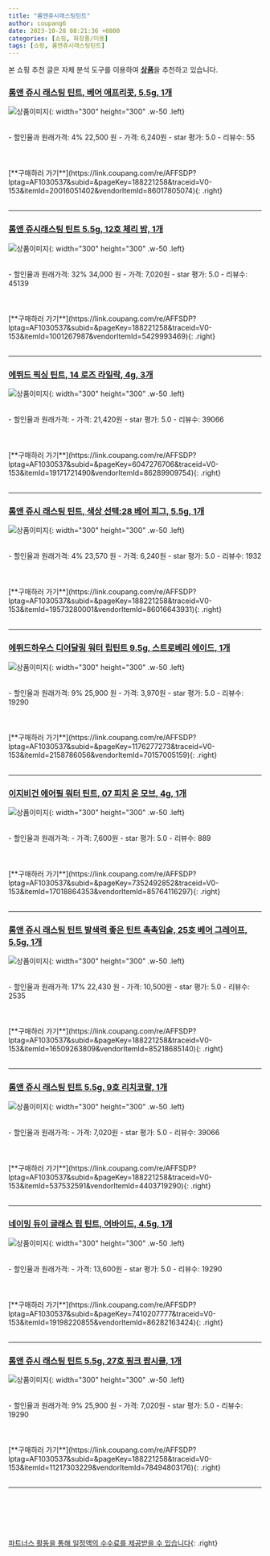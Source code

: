 ```yaml
---
title: "롬앤쥬시래스팅틴트"
author: coupang6
date: 2023-10-28 08:21:36 +0800
categories: [쇼핑, 화장품/미용]
tags: [쇼핑, 롬앤쥬시래스팅틴트]
---
```


본 쇼핑 추천 글은 자체 분석 도구를 이용하여 [**상품**](https://link.coupang.com/a/bao1ui)을 추천하고 있습니다.

### [롬앤 쥬시 래스팅 틴트, 베어 애프리콧, 5.5g, 1개](https://link.coupang.com/re/AFFSDP?lptag=AF1030537&subid=&pageKey=188221258&traceid=V0-153&itemId=20016051402&vendorItemId=86017805074)

![상품이미지](https://thumbnail7.coupangcdn.com/thumbnails/remote/230x230ex/image/retail/images/2023/05/19/16/9/224c8613-8468-4709-8994-501f19412e53.jpg){: width="300" height="300" .w-50 .left}


<br>
- 할인율과 원래가격: 4%  22,500   원
- 가격: 6,240원
- star 평가: 5.0
- 리뷰수: 55
<br>
<br>
<br>
<br>
[**구매하러 가기**](https://link.coupang.com/re/AFFSDP?lptag=AF1030537&subid=&pageKey=188221258&traceid=V0-153&itemId=20016051402&vendorItemId=86017805074){: .right}
<br>
<br>

---

### [롬앤 쥬시래스팅 틴트 5.5g, 12호 체리 밤, 1개](https://link.coupang.com/re/AFFSDP?lptag=AF1030537&subid=&pageKey=188221258&traceid=V0-153&itemId=1001267987&vendorItemId=5429993469)

![상품이미지](https://thumbnail10.coupangcdn.com/thumbnails/remote/230x230ex/image/retail/images/10338999011991-590d8e62-fc49-4ed9-ae44-86be98b3ddbf.png){: width="300" height="300" .w-50 .left}


<br>
- 할인율과 원래가격: 32%  34,000   원
- 가격: 7,020원
- star 평가: 5.0
- 리뷰수: 45139
<br>
<br>
<br>
<br>
[**구매하러 가기**](https://link.coupang.com/re/AFFSDP?lptag=AF1030537&subid=&pageKey=188221258&traceid=V0-153&itemId=1001267987&vendorItemId=5429993469){: .right}
<br>
<br>

---

### [에뛰드 픽싱 틴트, 14 로즈 라일락, 4g, 3개](https://link.coupang.com/re/AFFSDP?lptag=AF1030537&subid=&pageKey=6047276706&traceid=V0-153&itemId=19171721490&vendorItemId=86289909754)

![상품이미지](https://thumbnail10.coupangcdn.com/thumbnails/remote/230x230ex/image/retail/images/d1deb639-a79c-4d87-9d0c-7b057f1700c7756413593259387371.png){: width="300" height="300" .w-50 .left}


<br>
- 할인율과 원래가격: 
- 가격: 21,420원
- star 평가: 5.0
- 리뷰수: 39066
<br>
<br>
<br>
<br>
[**구매하러 가기**](https://link.coupang.com/re/AFFSDP?lptag=AF1030537&subid=&pageKey=6047276706&traceid=V0-153&itemId=19171721490&vendorItemId=86289909754){: .right}
<br>
<br>

---

### [롬앤 쥬시 래스팅 틴트, 색상 선택:28 베어 피그, 5.5g, 1개](https://link.coupang.com/re/AFFSDP?lptag=AF1030537&subid=&pageKey=188221258&traceid=V0-153&itemId=19573280001&vendorItemId=86016643931)

![상품이미지](https://thumbnail7.coupangcdn.com/thumbnails/remote/230x230ex/image/retail/images/2023/05/19/14/6/b5e4a094-50cd-41aa-96a1-3acf18a2547b.jpg){: width="300" height="300" .w-50 .left}


<br>
- 할인율과 원래가격: 4%  23,570   원
- 가격: 6,240원
- star 평가: 5.0
- 리뷰수: 1932
<br>
<br>
<br>
<br>
[**구매하러 가기**](https://link.coupang.com/re/AFFSDP?lptag=AF1030537&subid=&pageKey=188221258&traceid=V0-153&itemId=19573280001&vendorItemId=86016643931){: .right}
<br>
<br>

---

### [에뛰드하우스 디어달링 워터 립틴트 9.5g, 스트로베리 에이드, 1개](https://link.coupang.com/re/AFFSDP?lptag=AF1030537&subid=&pageKey=1176277273&traceid=V0-153&itemId=2158786056&vendorItemId=70157005159)

![상품이미지](https://thumbnail9.coupangcdn.com/thumbnails/remote/230x230ex/image/product/image/vendoritem/2017/10/27/3041469649/71920a86-6f72-49dd-ae44-aac531e11c37.jpg){: width="300" height="300" .w-50 .left}


<br>
- 할인율과 원래가격: 9%  25,900   원
- 가격: 3,970원
- star 평가: 5.0
- 리뷰수: 19290
<br>
<br>
<br>
<br>
[**구매하러 가기**](https://link.coupang.com/re/AFFSDP?lptag=AF1030537&subid=&pageKey=1176277273&traceid=V0-153&itemId=2158786056&vendorItemId=70157005159){: .right}
<br>
<br>

---

### [이지비건 에어필 워터 틴트, 07 피치 온 모브, 4g, 1개](https://link.coupang.com/re/AFFSDP?lptag=AF1030537&subid=&pageKey=7352492852&traceid=V0-153&itemId=17018864353&vendorItemId=85764116297)

![상품이미지](https://thumbnail8.coupangcdn.com/thumbnails/remote/230x230ex/image/vendor_inventory/f92d/531f92795e4755ea6eb23ba961e837af28509682c591761265cf9ee7d70f.png){: width="300" height="300" .w-50 .left}


<br>
- 할인율과 원래가격: 
- 가격: 7,600원
- star 평가: 5.0
- 리뷰수: 889
<br>
<br>
<br>
<br>
[**구매하러 가기**](https://link.coupang.com/re/AFFSDP?lptag=AF1030537&subid=&pageKey=7352492852&traceid=V0-153&itemId=17018864353&vendorItemId=85764116297){: .right}
<br>
<br>

---

### [롬앤 쥬시 래스팅 틴트 발색력 좋은 틴트 촉촉입술, 25호 베어 그레이프, 5.5g, 1개](https://link.coupang.com/re/AFFSDP?lptag=AF1030537&subid=&pageKey=188221258&traceid=V0-153&itemId=16509263809&vendorItemId=85218685140)

![상품이미지](https://thumbnail6.coupangcdn.com/thumbnails/remote/230x230ex/image/vendor_inventory/8112/483faa42c97dd25c226e0b7be0e37a7814a46b9d1bf6aef9766bfb4af192.jpg){: width="300" height="300" .w-50 .left}


<br>
- 할인율과 원래가격: 17%  22,430   원
- 가격: 10,500원
- star 평가: 5.0
- 리뷰수: 2535
<br>
<br>
<br>
<br>
[**구매하러 가기**](https://link.coupang.com/re/AFFSDP?lptag=AF1030537&subid=&pageKey=188221258&traceid=V0-153&itemId=16509263809&vendorItemId=85218685140){: .right}
<br>
<br>

---

### [롬앤 쥬시 래스팅 틴트 5.5g, 9호 리치코랄, 1개](https://link.coupang.com/re/AFFSDP?lptag=AF1030537&subid=&pageKey=188221258&traceid=V0-153&itemId=537532591&vendorItemId=4403719290)

![상품이미지](https://thumbnail7.coupangcdn.com/thumbnails/remote/230x230ex/image/product/image/vendoritem/2019/06/24/4403719290/4cdb635b-9568-4a69-bcf4-d765b86b18ff.jpg){: width="300" height="300" .w-50 .left}


<br>
- 할인율과 원래가격: 
- 가격: 7,020원
- star 평가: 5.0
- 리뷰수: 39066
<br>
<br>
<br>
<br>
[**구매하러 가기**](https://link.coupang.com/re/AFFSDP?lptag=AF1030537&subid=&pageKey=188221258&traceid=V0-153&itemId=537532591&vendorItemId=4403719290){: .right}
<br>
<br>

---

### [네이밍 듀이 글래스 립 틴트, 어바이드, 4.5g, 1개](https://link.coupang.com/re/AFFSDP?lptag=AF1030537&subid=&pageKey=7410207777&traceid=V0-153&itemId=19198220855&vendorItemId=86282163424)

![상품이미지](https://thumbnail9.coupangcdn.com/thumbnails/remote/230x230ex/image/retail/images/3963372959607796-626fbf04-5c21-413d-8500-fe7bba7b7106.jpg){: width="300" height="300" .w-50 .left}


<br>
- 할인율과 원래가격: 
- 가격: 13,600원
- star 평가: 5.0
- 리뷰수: 19290
<br>
<br>
<br>
<br>
[**구매하러 가기**](https://link.coupang.com/re/AFFSDP?lptag=AF1030537&subid=&pageKey=7410207777&traceid=V0-153&itemId=19198220855&vendorItemId=86282163424){: .right}
<br>
<br>

---

### [롬앤 쥬시 래스팅 틴트 5.5g, 27호 핑크 팝시클, 1개](https://link.coupang.com/re/AFFSDP?lptag=AF1030537&subid=&pageKey=188221258&traceid=V0-153&itemId=11217303229&vendorItemId=78494803176)

![상품이미지](https://thumbnail6.coupangcdn.com/thumbnails/remote/230x230ex/image/retail/images/2021/09/08/14/7/15db1010-ac6d-49df-b43b-091e17387dce.jpg){: width="300" height="300" .w-50 .left}


<br>
- 할인율과 원래가격: 9%  25,900   원
- 가격: 7,020원
- star 평가: 5.0
- 리뷰수: 19290
<br>
<br>
<br>
<br>
[**구매하러 가기**](https://link.coupang.com/re/AFFSDP?lptag=AF1030537&subid=&pageKey=188221258&traceid=V0-153&itemId=11217303229&vendorItemId=78494803176){: .right}
<br>
<br>

---
<br><br><br><br><br> [파트너스 활동을 통해 일정액의 수수료를 제공받을 수 있습니다](https://link.coupang.com/a/bao1ui){: .right}